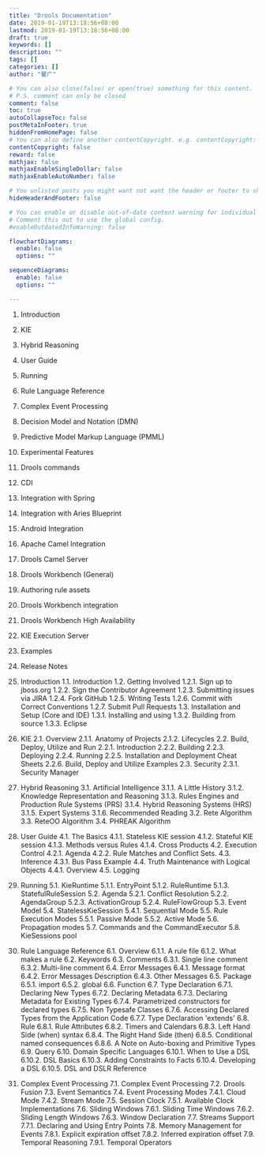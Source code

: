 ```yaml
---
title: "Drools Documentation"
date: 2019-01-19T13:18:56+08:00
lastmod: 2019-01-19T13:18:56+08:00
draft: true
keywords: []
description: ""
tags: []
categories: []
author: "瞿广"

# You can also close(false) or open(true) something for this content.
# P.S. comment can only be closed
comment: false
toc: true
autoCollapseToc: false
postMetaInFooter: true
hiddenFromHomePage: false
# You can also define another contentCopyright. e.g. contentCopyright: "This is another copyright."
contentCopyright: false
reward: false
mathjax: false
mathjaxEnableSingleDollar: false
mathjaxEnableAutoNumber: false

# You unlisted posts you might want not want the header or footer to show
hideHeaderAndFooter: false

# You can enable or disable out-of-date content warning for individual post.
# Comment this out to use the global config.
#enableOutdatedInfoWarning: false

flowchartDiagrams:
  enable: false
  options: ""

sequenceDiagrams: 
  enable: false
  options: ""

---
```



1. Introduction
2. KIE
3. Hybrid Reasoning
4. User Guide
5. Running
6. Rule Language Reference
7. Complex Event Processing
8. Decision Model and Notation (DMN)
9. Predictive Model Markup Language (PMML)
10. Experimental Features
11. Drools commands
12. CDI
13. Integration with Spring
14. Integration with Aries Blueprint
15. Android Integration
16. Apache Camel Integration
17. Drools Camel Server
18. Drools Workbench (General)
19. Authoring rule assets
20. Drools Workbench integration
21. Drools Workbench High Availability
22. KIE Execution Server
23. Examples
24. Release Notes


1. Introduction
1.1. Introduction
1.2. Getting Involved
1.2.1. Sign up to jboss.org
1.2.2. Sign the Contributor Agreement
1.2.3. Submitting issues via JIRA
1.2.4. Fork GitHub
1.2.5. Writing Tests
1.2.6. Commit with Correct Conventions
1.2.7. Submit Pull Requests
1.3. Installation and Setup (Core and IDE)
1.3.1. Installing and using
1.3.2. Building from source
1.3.3. Eclipse
2. KIE
2.1. Overview
2.1.1. Anatomy of Projects
2.1.2. Lifecycles
2.2. Build, Deploy, Utilize and Run
2.2.1. Introduction
2.2.2. Building
2.2.3. Deploying
2.2.4. Running
2.2.5. Installation and Deployment Cheat Sheets
2.2.6. Build, Deploy and Utilize Examples
2.3. Security
2.3.1. Security Manager
3. Hybrid Reasoning
3.1. Artificial Intelligence
3.1.1. A Little History
3.1.2. Knowledge Representation and Reasoning
3.1.3. Rules Engines and Production Rule Systems (PRS)
3.1.4. Hybrid Reasoning Systems (HRS)
3.1.5. Expert Systems
3.1.6. Recommended Reading
3.2. Rete Algorithm
3.3. ReteOO Algorithm
3.4. PHREAK Algorithm
4. User Guide
4.1. The Basics
4.1.1. Stateless KIE session
4.1.2. Stateful KIE session
4.1.3. Methods versus Rules
4.1.4. Cross Products
4.2. Execution Control
4.2.1. Agenda
4.2.2. Rule Matches and Conflict Sets.
4.3. Inference
4.3.1. Bus Pass Example
4.4. Truth Maintenance with Logical Objects
4.4.1. Overview
4.5. Logging
5. Running
5.1. KieRuntime
5.1.1. EntryPoint
5.1.2. RuleRuntime
5.1.3. StatefulRuleSession
5.2. Agenda
5.2.1. Conflict Resolution
5.2.2. AgendaGroup
5.2.3. ActivationGroup
5.2.4. RuleFlowGroup
5.3. Event Model
5.4. StatelessKieSession
5.4.1. Sequential Mode
5.5. Rule Execution Modes
5.5.1. Passive Mode
5.5.2. Active Mode
5.6. Propagation modes
5.7. Commands and the CommandExecutor
5.8. KieSessions pool
6. Rule Language Reference
6.1. Overview
6.1.1. A rule file
6.1.2. What makes a rule
6.2. Keywords
6.3. Comments
6.3.1. Single line comment
6.3.2. Multi-line comment
6.4. Error Messages
6.4.1. Message format
6.4.2. Error Messages Description
6.4.3. Other Messages
6.5. Package
6.5.1. import
6.5.2. global
6.6. Function
6.7. Type Declaration
6.7.1. Declaring New Types
6.7.2. Declaring Metadata
6.7.3. Declaring Metadata for Existing Types
6.7.4. Parametrized constructors for declared types
6.7.5. Non Typesafe Classes
6.7.6. Accessing Declared Types from the Application Code
6.7.7. Type Declaration 'extends'
6.8. Rule
6.8.1. Rule Attributes
6.8.2. Timers and Calendars
6.8.3. Left Hand Side (when) syntax
6.8.4. The Right Hand Side (then)
6.8.5. Conditional named consequences
6.8.6. A Note on Auto-boxing and Primitive Types
6.9. Query
6.10. Domain Specific Languages
6.10.1. When to Use a DSL
6.10.2. DSL Basics
6.10.3. Adding Constraints to Facts
6.10.4. Developing a DSL
6.10.5. DSL and DSLR Reference
7. Complex Event Processing
7.1. Complex Event Processing
7.2. Drools Fusion
7.3. Event Semantics
7.4. Event Processing Modes
7.4.1. Cloud Mode
7.4.2. Stream Mode
7.5. Session Clock
7.5.1. Available Clock Implementations
7.6. Sliding Windows
7.6.1. Sliding Time Windows
7.6.2. Sliding Length Windows
7.6.3. Window Declaration
7.7. Streams Support
7.7.1. Declaring and Using Entry Points
7.8. Memory Management for Events
7.8.1. Explicit expiration offset
7.8.2. Inferred expiration offset
7.9. Temporal Reasoning
7.9.1. Temporal Operators

<!--more-->
